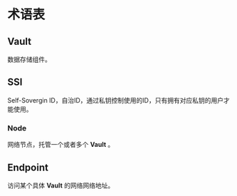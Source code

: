 # 术语表

## Vault

数据存储组件。

## SSI

Self-Sovergin ID，自治ID，通过私钥控制使用的ID，只有拥有对应私钥的用户才能使用。

### Node

网络节点，托管一个或者多个 __Vault__ 。

## Endpoint

访问某个具体 __Vault__ 的网络网络地址。
